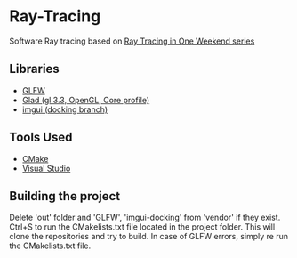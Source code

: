 # Ray-Tracing
Software Ray tracing based on [Ray Tracing in One Weekend series](https://raytracing.github.io/)

## Libraries
- [GLFW](https://github.com/glfw/glfw)
- [Glad (gl 3.3, OpenGL, Core profile)](https://glad.dav1d.de/)
- [imgui (docking branch)](https://github.com/ocornut/imgui/tree/docking)

## Tools Used
- [CMake](https://cmake.org/)
- [Visual Studio](https://visualstudio.microsoft.com/)

## Building the project
Delete 'out' folder and 'GLFW', 'imgui-docking' from 'vendor' if they exist. Ctrl+S to run the CMakelists.txt file located in the project folder. This will clone the repositories and try to build. In case of GLFW errors, simply re run the CMakelists.txt file.
